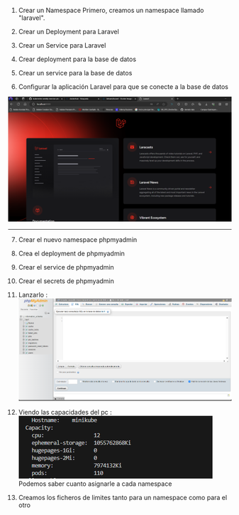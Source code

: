 1. Crear un Namespace
   Primero, creamos un namespace llamado "laravel".

2. Crear un Deployment para Laravel

3. Crear un Service para Laravel

4. Crear deployment para la base de datos 

5. Crear un service para la base de datos 

6. Configurar la aplicación Laravel para que se conecte a la base de datos

![alt text](image.png)

----
7. Crear el nuevo namespace phpmyadmin

8. Crea el deployment de phpmyadmin

9. Crear el service de phpmyadmin

10. Crear el secrets de phpmyadmin

11. Lanzarlo :
    ![alt text](image-1.png)

12. Viendo las capacidades del pc :
    ![alt text](image-2.png)
    Podemos saber cuanto asignarle a cada namespace

13. Creamos los ficheros de limites tanto para un namespace como para el otro


